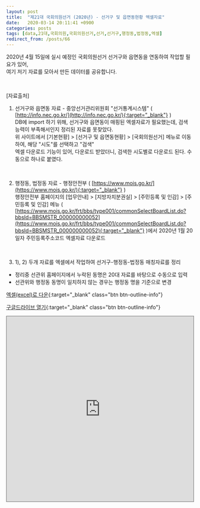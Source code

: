 ```yaml
---
layout: post
title:  "제21대 국회의원선거 (2020년) - 선거구 및 읍면동현황 엑셀자료"
date:   2020-03-14 20:11:41 +0900
categories: posts
tags: [data,21대,국회의원,국회의원선거,선거,선거구,행정동,법정동,엑셀]
redirect_from: /posts/66
--- 
```

2020년 4월 15일에 실시 예정인 국회의원선거 선거구와 읍면동을 연동하여 작업할 필요가 있어,  
여기 저기 자료를 모아서 만든 데이터를 공유합니다.

<br />

[자료출처]

1) 선거구와 읍면동 자료 - 중앙선거관리위원회 "선거통계시스템" ( [http://info.nec.go.kr/](http://info.nec.go.kr/){:target="_blank"} )  
DB에 import 하기 위해, 선거구와 읍면동이 매핑된 엑셀자료가 필요했는데, 검색 능력이 부족해서인지 정리된 자료를 못찾았다.  
위 사이트에서 [기본현황] > [선거구 및 읍면동현황] > [국회의원선거] 메뉴로 이동하여, 해당 "시도"를 선택하고 "검색"  
엑셀 다운로드 기능이 있어, 다운로드 받았더니, 검색한 시도별로 다운로드 된다. 수동으로 하나로 붙였다.

<br />

2) 행정동, 법정동 자료 - 행정안전부 ( [https://www.mois.go.kr/](https://www.mois.go.kr/){:target="_blank"} )  
행정안전부 홈페이지의 [업무안내] > [지방자치분권실] > [주민등록 및 인감] > [주민등록 및 인감] 메뉴 ( [https://www.mois.go.kr/frt/bbs/type001/commonSelectBoardList.do?bbsId=BBSMSTR_000000000052](https://www.mois.go.kr/frt/bbs/type001/commonSelectBoardList.do?bbsId=BBSMSTR_000000000052){:target="_blank"} )에서 2020년 1월 20일자 주민등록주소코드 엑셀자료 다운로드

<br />

3) 1), 2) 두개 자료를 엑셀에서 작업하여 선거구-행정동-법정동 매칭자료를 정리  
- 정리중 선관위 홈페이지에서 누락된 동명은 20대 자료를 바탕으로 수동으로 입력
- 선관위와 행정동 동명이 일치하지 않는 경우는 행정동 명을 기준으로 변경

[엑셀(excel)로 다운](https://docs.google.com/spreadsheets/d/1uwW1MzF_50pkrjtFPZM1QMbMdeT8paY1R1_IYN-QqjM/export?format=xlsx){:target="_blank" class="btn btn-outline-info"}

[구글드라이브 열기](https://docs.google.com/spreadsheets/d/1uwW1MzF_50pkrjtFPZM1QMbMdeT8paY1R1_IYN-QqjM){:target="_blank" class="btn btn-outline-info"}

<iframe src="https://docs.google.com/spreadsheets/d/e/2PACX-1vQnQUzOT32Bejv061a6GaYRUCDFBjYwTKVM0AC2oxv_fDPVxjlI9gpCdVgx97sNQVbK5sTIzspawAXQ/pubhtml?widget=true&amp;headers=false" style="width: 100%; height: 500px; border: 1px solid #666;"></iframe>


